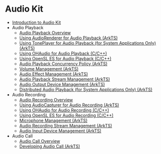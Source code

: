 # Audio Kit

- [Introduction to Audio Kit](../media/audio-kit-intro.md)
- Audio Playback
  - [Audio Playback Overview](../media/audio-playback-overview.md)
  - [Using AudioRenderer for Audio Playback (ArkTS)](../media/using-audiorenderer-for-playback.md)
  - [Using TonePlayer for Audio Playback (for System Applications Only) (ArkTS)](../media/using-toneplayer-for-playback.md)
  - [Using OHAudio for Audio Playback (C/C++)](../media/using-ohaudio-for-playback.md)
  - [Using OpenSL ES for Audio Playback (C/C++)](../media/using-opensl-es-for-playback.md)
  - [Audio Playback Concurrency Policy (ArkTS)](../media/audio-playback-concurrency.md)
  - [Volume Management (ArkTS)](../media/volume-management.md)
  - [Audio Effect Management (ArkTS)](../media/audio-effect-management.md)
  - [Audio Playback Stream Management (ArkTS)](../media/audio-playback-stream-management.md)
  - [Audio Output Device Management (ArkTS)](../media/audio-output-device-management.md)
  - [Distributed Audio Playback (for System Applications Only) (ArkTS)](../media/distributed-audio-playback.md)
- Audio Recording
  - [Audio Recording Overview](../media/audio-recording-overview.md)
  - [Using AudioCapturer for Audio Recording (ArkTS)](../media/using-audiocapturer-for-recording.md)
  - [Using OHAudio for Audio Recording (C/C++)](../media/using-ohaudio-for-recording.md)
  - [Using OpenSL ES for Audio Recording (C/C++)](../media/using-opensl-es-for-recording.md)
  - [Microphone Management (ArkTS)](../media/mic-management.md)
  - [Audio Recording Stream Management (ArkTS)](../media/audio-recording-stream-management.md)
  - [Audio Input Device Management (ArkTS)](../media/audio-input-device-management.md)
- Audio Call
  - [Audio Call Overview](../media/audio-call-overview.md)
  - [Developing Audio Call (ArkTS)](../media/audio-call-development.md)
